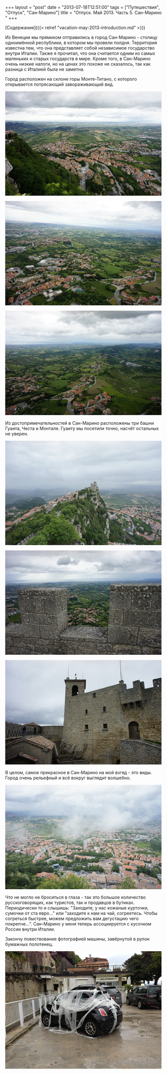 +++
layout = "post"
date = "2013-07-18T12:51:00"
tags = ["Путешествия", "Отпуск", "Сан-Марино"]
title = "Отпуск. Май 2013. Часть 5. Сан-Марино "
+++

[Содержание]({{< relref "vacation-may-2013-introduction.md" >}})

Из Венеции мы прямиком отправились в город Сан-Марино - столицу одноимённой республики, в котором мы провели полдня. Территория известна тем, что она представляет собой независимое государство внутри Италии. Также я прочитал, что она считается одним из самых маленьких и старых государств в мире. Кроме того, в Сан-Марино очень низкие налоги, но на ценах это похоже не сказалось, так как разница с Италией была не заметна.

Город расположен на склоне горы Монте-Титано, с которого открывается потрясающий завораживающий вид.

![image](/images/72d2b0bbd965f739c8acecd99e227d2e7eea59a84dd8665789ee86bdbfdd3358.jpg)

![image](/images/5ef398ce391e4d877a5ac25d72768e34d9f930339b593c8c0dc01c413029abdd.jpg)

![image](/images/6d1895a3837807f3340016bc0aafe157b1605ce94117fac096f0940e04f2f68e.jpg)

Из достопримечательностей в Сан-Марино расположены три башни Гуаита, Честа и Монтале. Гуаиту мы посетили точно, насчёт остальных не уверен.

![image](/images/2c36dc1bb71686038f44425c0e73421a91d18c74736731675820a6efd99106b3.jpg)

![image](/images/ac6a3a45b7cbcc59e375be817746288875157a70c8b7dc5d84f3f640ef51b063.jpg)

![image](/images/d445e4d93fc1e98e1e5e1393bcf18dd72a5bba34dfc8ec355162393df2cd207d.jpg)

В целом, самое прекрасное в Сан-Марино на мой взгяд - это виды. Город очень рельефный и всё вокруг выглядит волшебно.

![image](/images/a0d00cfdc92de88155dd1d4eb0bbdf68cfac8e3fdb568127bf0c760237a56c31.jpg)

Что не могло не броситься в глаза - так это большое количество русскоговорящих, как туристов, так и продавцов в бутиках. Периодически то и слышишь: "Заходите, у нас кожаные курточки, сумочки от ста евро..." или "заходите к нам на чай, согреетесь. Чтобы согреться быстрее, можем предложить вам дегустацию чего покрепче...". Сан-Марино у меня теперь ассоциируется с кусочком России внутри Италии.

Закончу повествование фотографией машины, завёрнутой в рулон бумажных полотенец.  

![image](/images/22c0d461adda77219df141885c10908802456af2f7fa8732c9495240a5c97e81.jpg)

 